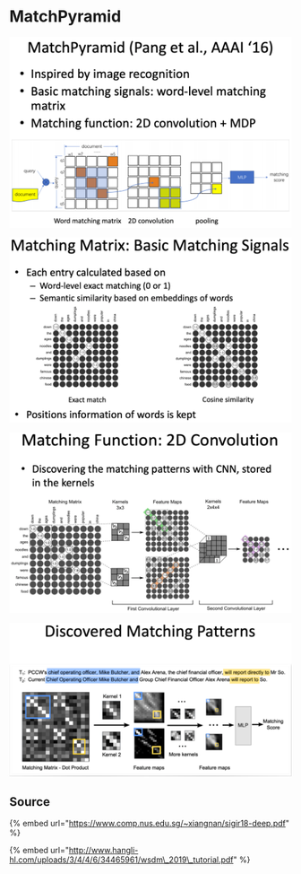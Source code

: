 # MatchPyramid

![](../../../../../../../../.gitbook/assets/lark20190528155455.png)

![](../../../../../../../../.gitbook/assets/lark20190528155542.png)

![](../../../../../../../../.gitbook/assets/lark20190528155612.png)

![](../../../../../../../../.gitbook/assets/lark20190528155641.png)

## Source

{% embed url="https://www.comp.nus.edu.sg/~xiangnan/sigir18-deep.pdf" %}

{% embed url="http://www.hangli-hl.com/uploads/3/4/4/6/34465961/wsdm\_2019\_tutorial.pdf" %}


